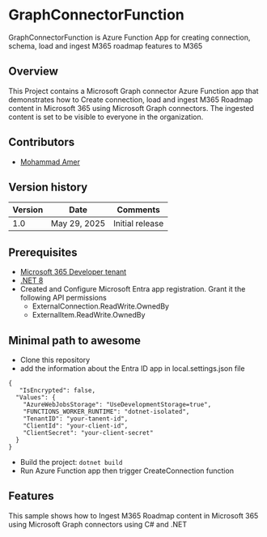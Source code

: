 # GraphConnectorFunction
GraphConnectorFunction is Azure Function App for creating connection, schema, load and ingest M365 roadmap features to M365

## Overview

This Project contains a Microsoft Graph connector Azure Function app that demonstrates how to Create connection, load and ingest M365 Roadmap content in Microsoft 365 using Microsoft Graph connectors. The ingested content is set to be visible to everyone in the organization.


## Contributors

- [Mohammad Amer](https://github.com/mohammadamer)

## Version history

Version|Date|Comments
-------|----|--------
1.0|May 29, 2025|Initial release

## Prerequisites

- [Microsoft 365 Developer tenant](https://developer.microsoft.com/microsoft-365/dev-program)
- [.NET 8](https://dotnet.microsoft.com/download/dotnet/8.0)
- Created and Configure Microsoft Entra app registration. Grant it the following API permissions
  - ExternalConnection.ReadWrite.OwnedBy
  - ExternalItem.ReadWrite.OwnedBy

## Minimal path to awesome

- Clone this repository 
- add the information about the Entra ID app in local.settings.json file
```
{
   "IsEncrypted": false,
  "Values": {
    "AzureWebJobsStorage": "UseDevelopmentStorage=true",
    "FUNCTIONS_WORKER_RUNTIME": "dotnet-isolated",
    "TenantID": "your-tanent-id",
    "ClientId": "your-client-id",
    "ClientSecret": "your-client-secret"
  }
}
```

- Build the project: `dotnet build`
- Run Azure Function app then trigger CreateConnection function

## Features
This sample shows how to Ingest M365 Roadmap content in Microsoft 365 using Microsoft Graph connectors using C# and .NET

